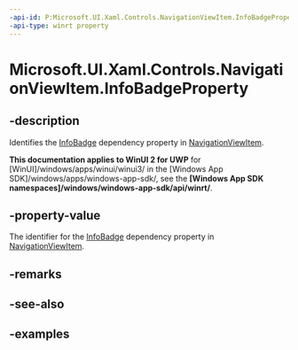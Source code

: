 ```yaml
---
-api-id: P:Microsoft.UI.Xaml.Controls.NavigationViewItem.InfoBadgeProperty
-api-type: winrt property
---
```


# Microsoft.UI.Xaml.Controls.NavigationViewItem.InfoBadgeProperty

<!--
public static Windows.UI.Xaml.DependencyProperty InfoBadgeProperty { get; }
-->

## -description

Identifies the [InfoBadge](infobadge.md) dependency property in [NavigationViewItem](navigationviewitem_infobadge.md).

**This documentation applies to WinUI 2 for UWP** for [WinUI]/windows/apps/winui/winui3/ in the [Windows App SDK]/windows/apps/windows-app-sdk/, see the **[Windows App SDK namespaces]/windows/windows-app-sdk/api/winrt/**.

## -property-value

The identifier for the [InfoBadge](infobadge.md) dependency property in [NavigationViewItem](navigationviewitem_infobadge.md).

## -remarks

## -see-also

## -examples
